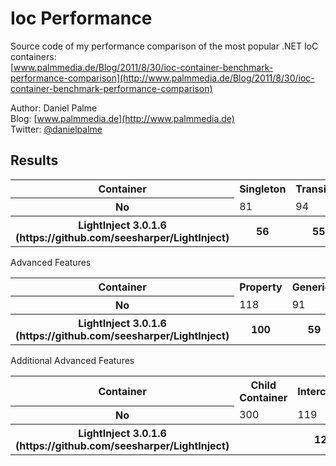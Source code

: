 Ioc Performance
===============

Source code of my performance comparison of the most popular .NET IoC containers:  
[www.palmmedia.de/Blog/2011/8/30/ioc-container-benchmark-performance-comparison](http://www.palmmedia.de/Blog/2011/8/30/ioc-container-benchmark-performance-comparison)

Author: Daniel Palme  
Blog: [www.palmmedia.de](http://www.palmmedia.de)  
Twitter: [@danielpalme](http://twitter.com/danielpalme)  

Results
-------
<table>
<tr><th>Container</th><th>Singleton</th><th>Transient</th><th>Combined</th><th>Complex</th></tr>
<tr><th>No</th><td>81</td><td>94</td><td>96</td><td>108</td></tr>
<tr><th>LightInject 3.0.1.6 (https://github.com/seesharper/LightInject)</th><th>56</th><th>55</th><th>62</th><th>117</th></tr>
</table>
Advanced Features
<table>
<tr><th>Container</th><th>Property</th><th>Generics</th><th>IEnumerable</th><th>Conditional</th></tr>
<tr><th>No</th><td>118</td><td>91</td><td>226</td><td>165</td>
<tr><th>LightInject 3.0.1.6 (https://github.com/seesharper/LightInject)</th><th>100</th><th>59</th><th>325</th><th>138</th>
</table>
Additional Advanced Features
<table>
<tr><th>Container</th><th>Child Container</th><th>Interception</th></tr>
<tr><th>No</th><td>300</td><td>119</td>
<tr><th>LightInject 3.0.1.6 (https://github.com/seesharper/LightInject)</th><th></th><th>1204</th>
</table>
